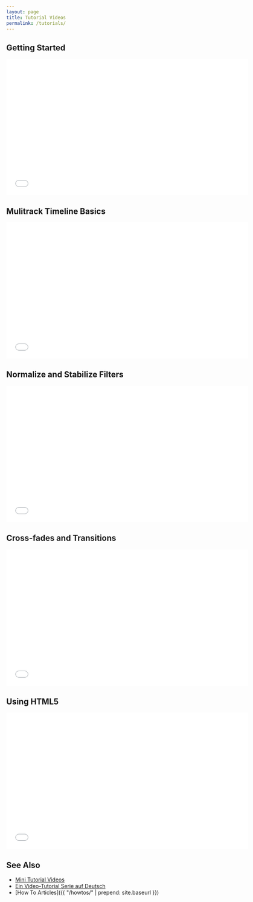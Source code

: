 ```yaml
---
layout: page
title: Tutorial Videos
permalink: /tutorials/
---
```


Getting Started
---------------

<iframe width="640" height="360"
src="//www.youtube.com/embed/zbeuUvkn_Gc" frameborder="0"
allowfullscreen="1"></iframe>

Mulitrack Timeline Basics
-------------------------

<iframe width="640" height="360"
src="//www.youtube.com/embed/FMIE2xpATNY" frameborder="0"
allowfullscreen="1"></iframe>

Normalize and Stabilize Filters
-------------------------------

<iframe width="640" height="360" src="//www.youtube.com/embed/C3v-jYJJfuM" frameborder="0" allowfullscreen="1"></iframe>

Cross-fades and Transitions
---------------------------

<iframe width="640" height="360"
src="//www.youtube.com/embed/NUDCcq6WcJU" frameborder="0"
allowfullscreen="1"></iframe>

Using HTML5
-----------

<iframe width="640" height="360"
src="//www.youtube.com/embed/xs3bv1TzkYw" frameborder="0"
allowfullscreen="1"></iframe>

See Also
--------
- [Mini Tutorial Videos](minitutorials/)
- [Ein Video-Tutorial Serie auf
    Deutsch](https://www.youtube.com/playlist?list=PLFwM71NcKmpCyI1rXGrQVYa8tw8zuRYkp)
- [How To Articles]({{ "/howtos/" | prepend: site.baseurl }})
